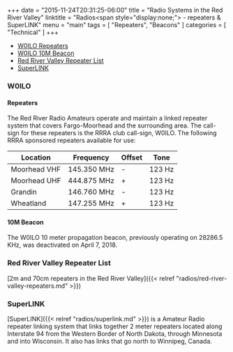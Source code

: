 +++
date = "2015-11-24T20:31:25-06:00"
title = "Radio Systems in the Red River Valley"
linktitle = "Radios<span style=\"display:none;\"> - repeaters & SuperLINK</span>"
menu = "main"
tags = [ "Repeaters", "Beacons" ]
categories = [ "Technical" ]
+++
* [W0ILO Repeaters](/radios/#repeaters)
* [W0ILO 10M Beacon](/radios/#10m-beacon)
* [Red River Valley Repeater List](/radios/#red-river-valley-repeater-list)
* [SuperLINK](/radios/#superlink)

### W0ILO 

#### Repeaters

The Red River Radio Amateurs operate and maintain a linked repeater system
that covers Fargo-Moorhead and the surrounding area. The call-sign for these
repeaters is the RRRA club call-sign, W0ILO. The following 
RRRA sponsored repeaters available for use:

Location | Frequency | Offset | Tone
---------|-----------|--------|------
Moorhead VHF | 145.350 MHz | - | 123 Hz
Moorhead UHF | 444.875 MHz | + | 123 Hz
Grandin | 146.760 MHz | - | 123 Hz
Wheatland | 147.255 MHz | + | 123 Hz

#### 10M Beacon

The W0ILO 10 meter propagation beacon, previously operating on 28286.5
KHz, was deactivated on April 7, 2018.

### Red River Valley Repeater List

[2m and 70cm repeaters in the Red River Valley]({{< relref "radios/red-river-valley-repeaters.md" >}})

### SuperLINK

[SuperLINK]({{< relref "radios/superlink.md" >}}) is a Amateur Radio
repeater linking system that links together 2 meter repeaters located
along Interstate 94 from the Western Border of North Dakota, through
Minnesota and into Wisconsin. It also has links that go north to
Winnipeg, Canada.

